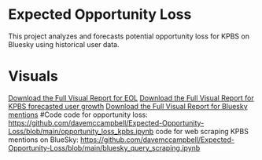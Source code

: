 # Expected Opportunity Loss
This project analyzes and forecasts potential opportunity loss for KPBS on Bluesky using historical user data.
# Visuals 
[Download the Full Visual Report for EOL](EOL_KPBS_Bluesky.pdf)
[Download the Full Visual Report for KPBS forecasted user growth](user_growth_KPBS_Bluesky.pdf)
[Download the Full Visual Report for Bluesky mentions](Bluesky_Mentions_KPBS.pdf)
#Code
code for opportunity loss: https://github.com/davemccampbell/Expected-Opportunity-Loss/blob/main/opportunity_loss_kpbs.ipynb
code for web scraping KPBS mentions on BlueSky: https://github.com/davemccampbell/Expected-Opportunity-Loss/blob/main/bluesky_query_scraping.ipynb
